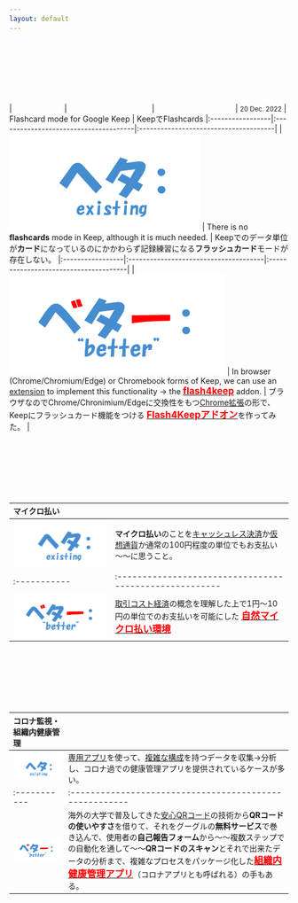 ```yaml
---
layout: default
---
```



<div style="clear:both;height:100px;"></div>


| &nbsp;&nbsp;&nbsp;&nbsp;&nbsp;&nbsp;&nbsp;&nbsp;&nbsp;&nbsp;&nbsp;&nbsp;&nbsp;&nbsp;&nbsp;&nbsp;&nbsp;&nbsp;&nbsp;&nbsp;&nbsp;&nbsp; | &nbsp;&nbsp;&nbsp;&nbsp;&nbsp;&nbsp;&nbsp;&nbsp;&nbsp;&nbsp;&nbsp;&nbsp;&nbsp;&nbsp;&nbsp;&nbsp;&nbsp;&nbsp;&nbsp;&nbsp;&nbsp;&nbsp;&nbsp;&nbsp;&nbsp;&nbsp;&nbsp;&nbsp;&nbsp;&nbsp;&nbsp;&nbsp;&nbsp;&nbsp;&nbsp;&nbsp;&nbsp;&nbsp;| &nbsp;&nbsp;&nbsp;&nbsp;&nbsp;&nbsp;&nbsp;&nbsp;&nbsp;&nbsp;&nbsp;&nbsp;&nbsp;&nbsp;&nbsp;&nbsp;&nbsp;&nbsp;&nbsp;&nbsp;&nbsp;&nbsp;&nbsp;&nbsp;&nbsp;&nbsp;&nbsp;&nbsp;&nbsp;&nbsp;&nbsp;&nbsp;&nbsp;&nbsp;&nbsp; 
| <span style="font-size:smaller;">20 Dec. 2022</span> | Flashcard mode for Google Keep | KeepでFlashcards
|:-----------------|:--------------------------------------|:--------------------------------------|
| ![ヘタ](imgs/bulletheta.png) | There is no **flashcards** mode in Keep, although it is much needed. | Keepでのデータ単位が**カード**になっているのにかかわらず記録練習になる**フラッシュカード**モードが存在しない。
|:-----------------|:--------------------------------------|:--------------------------------------|
| ![ベター](imgs/bulletbetter.png) | In browser (Chrome/Chromium/Edge) or Chromebook forms of Keep, we can use an [extension](https://chrome.google.com/webstore/category/extensions) to implement this functionality → the [<span style="color:red;font-weight:bold;font-size:larger;">flash4keep</span>](./03flash4keep.html) addon. | ブラウザなのでChrome/Chronimium/Edgeに交換性をもつ[Chrome拡張](https://chrome.google.com/webstore/category/extensions?hl=ja)の形で、Keepにフラッシュカード機能をつける [<span style="color:red;font-weight:bold;font-size:larger;">Flash4Keepアドオン</span>](./03flash4keep.html)を作ってみた。 |



<div style="clear:both;height:100px;"></div>


| マイクロ払い |  |
|:-----------|:-----------------------------------------------------------|
| ![ヘタ](imgs/bulletheta.png) | **マイクロ払い**のことを[キャッシュレス決済](https://jp.techcrunch.com/2019/01/07/cashless-caosmap/)か[仮想通貨](https://coinchoice.net/crypto_company_map_summer2018/)か通常の100円程度の単位でもお支払い～～に思うこと。 |
|:-----------|:------------------------------------------------------|
| ![ベター](imgs/bulletbetter.png) | [取引コスト経済](https://ja.wikipedia.org/wiki/%E5%8F%96%E5%BC%95%E3%82%B3%E3%82%B9%E3%83%88)の概念を理解した上で1円～10円の単位でのお支払いを可能にした [<span style="color:red;font-weight:bold;font-size:larger;">自然マイクロ払い環境</span>](./01micropay.html) |


<div style="clear:both;height:100px;"></div>


| コロナ監視・組織内健康管理 |  |
|:-----------|:-----------------------------------------------------------|
| ![ヘタ](imgs/bulletheta.png) | [専用アプリ](https://htech-lab.co.jp/covid19/)を使って、[複雑な構成](https://www.dendai.ac.jp/news/20201116-01.html)を持つデータを収集→分析し、コロナ過での健康管理アプリを提供されているケースが多い。 |
|:-----------|:------------------------------------------------------|
| ![ベター](imgs/bulletbetter.png) |  海外の大学で普及してきた[安心QRコード](https://students.wlu.ca/wellness-and-recreation/covid-19/assets/resources/safehawk-self-assessment.html)の技術から**QRコードの使いやすさ**を借りて、それをグーグルの**無料サービス**で巻き込んで、使用者の**自己報告フォーム**から～～複数ステップでの自動化を通して～～**QRコードのスキャン**とそれで出来たデータの分析まで、複雑なプロセスをパッケージ化した[<span style="color:red;font-weight:bold;font-size:larger;">組織内健康管理アプリ</span>](./02coronapp.html)（コロナアプリとも呼ばれる）の手もある。 |




<div style="clear:both;height:200px;"></div>